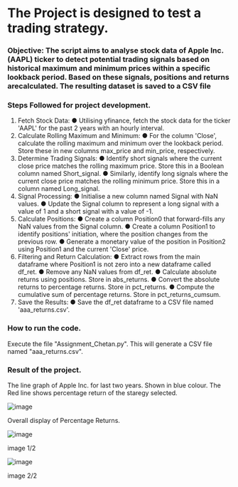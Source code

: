 # The Project is designed to test a trading strategy.

### Objective: The script aims to analyse stock data of Apple Inc. (AAPL) ticker to detect potential trading signals based on historical maximum and minimum prices within a specific lookback period. Based on these  signals, positions and returns arecalculated. The resulting dataset is saved to a CSV file

### Steps Followed for project development.
1. Fetch Stock Data:
● Utilising yfinance, fetch the stock data for the ticker 'AAPL' for the past 2 years with an hourly interval.
2. Calculate Rolling Maximum and Minimum:
● For the column 'Close', calculate the rolling maximum and minimum over the lookback period. Store these in new columns max_price and min_price, respectively.
3. Determine Trading Signals:
● Identify short signals where the current close price matches the rolling maximum price. Store this in a Boolean column named Short_signal.
● Similarly, identify long signals where the current close price matches the rolling minimum price. Store this in a column named Long_signal.
4. Signal Processing:
● Initialise a new column named Signal with NaN values.
● Update the Signal column to represent a long signal with a value of 1 and a short signal with a value of -1.
5. Calculate Positions:
● Create a column Position0 that forward-fills any NaN values from the Signal column.
● Create a column Position1 to identify positions' initiation, where the position changes from the previous row.
● Generate a monetary value of the position in Position2 using Position1 and the current 'Close' price.
6. Filtering and Return Calculation:
● Extract rows from the main dataframe where Position1 is not zero into a new dataframe called df_ret.
● Remove any NaN values from df_ret.
● Calculate absolute returns using positions. Store in abs_returns.
● Convert the absolute returns to percentage returns. Store in pct_returns.
● Compute the cumulative sum of percentage returns. Store in pct_returns_cumsum.
7. Save the Results:
● Save the df_ret dataframe to a CSV file named 'aaa_returns.csv'.

### How to run the code.
Execute the file "Assignment_Chetan.py". This will generate a CSV file named "aaa_returns.csv".

### Result of the project.
The line graph of Apple Inc. for last two years. Shown in blue colour. The Red line shows percentage return of the staregy selected.

![image](https://github.com/user-attachments/assets/290e0081-ac96-4916-ba21-275cca525d21)

Overall display of Percentage Returns.

![image](https://github.com/user-attachments/assets/045cd5eb-3d93-47f7-9168-09c51673e21f)

image 1/2

![image](https://github.com/user-attachments/assets/33e636c9-c700-45f9-9776-06b53d26aa19)

image 2/2


